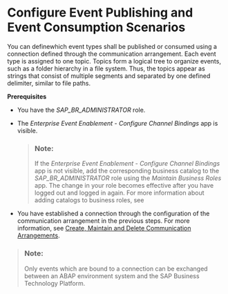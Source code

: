 <!-- loio978b0394caf94e558f488282f68a8bcb -->

# Configure Event Publishing and Event Consumption Scenarios

You can definewhich event types shall be published or consumed using a connection defined through the communication arrangement. Each event type is assigned to one topic. Topics form a logical tree to organize events, such as a folder hierarchy in a file system. Thus, the topics appear as strings that consist of multiple segments and separated by one defined delimiter, similar to file paths.



**Prerequisites**

-   You have the *SAP\_BR\_ADMINISTRATOR* role.

-   The *Enterprise Event Enablement - Configure Channel Bindings* app is visible.

    > ### Note:  
    > If the *Enterprise Event Enablement - Configure Channel Bindings* app is not visible, add the corresponding business catalog to the *SAP\_BR\_ADMINISTRATOR* role using the *Maintain Business Roles* app. The change in your role becomes effective after you have logged out and logged in again. For more information about adding catalogs to business roles, see 

-   You have established a connection through the configuration of the communication arrangement in the previous steps. For more information, see [Create, Maintain and Delete Communication Arrangements](create-maintain-and-delete-communication-arrangements-2144420.md).


> ### Note:  
> Only events which are bound to a connection can be exchanged between an ABAP environment system and the SAP Business Technology Platform.

